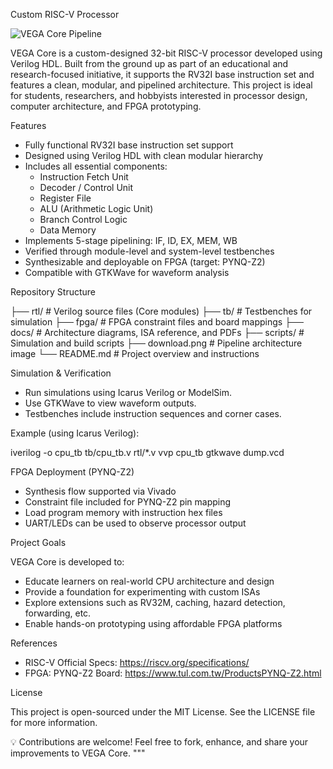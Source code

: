 Custom RISC-V Processor

![VEGA Core Pipeline](./download.png)

VEGA Core is a custom-designed 32-bit RISC-V processor developed using Verilog HDL. Built from the ground up as part of an educational and research-focused initiative, it supports the RV32I base instruction set and features a clean, modular, and pipelined architecture. This project is ideal for students, researchers, and hobbyists interested in processor design, computer architecture, and FPGA prototyping.

Features

- Fully functional RV32I base instruction set support
- Designed using Verilog HDL with clean modular hierarchy
- Includes all essential components:
  - Instruction Fetch Unit
  - Decoder / Control Unit
  - Register File
  - ALU (Arithmetic Logic Unit)
  - Branch Control Logic
  - Data Memory
- Implements 5-stage pipelining: IF, ID, EX, MEM, WB
- Verified through module-level and system-level testbenches
- Synthesizable and deployable on FPGA (target: PYNQ-Z2)
- Compatible with GTKWave for waveform analysis

Repository Structure

├── rtl/           # Verilog source files (Core modules)
├── tb/            # Testbenches for simulation
├── fpga/          # FPGA constraint files and board mappings
├── docs/          # Architecture diagrams, ISA reference, and PDFs
├── scripts/       # Simulation and build scripts
├── download.png   # Pipeline architecture image
└── README.md      # Project overview and instructions

Simulation & Verification

- Run simulations using Icarus Verilog or ModelSim.
- Use GTKWave to view waveform outputs.
- Testbenches include instruction sequences and corner cases.

Example (using Icarus Verilog):

iverilog -o cpu_tb tb/cpu_tb.v rtl/*.v
vvp cpu_tb
gtkwave dump.vcd

FPGA Deployment (PYNQ-Z2)

- Synthesis flow supported via Vivado
- Constraint file included for PYNQ-Z2 pin mapping
- Load program memory with instruction hex files
- UART/LEDs can be used to observe processor output

Project Goals

VEGA Core is developed to:
- Educate learners on real-world CPU architecture and design
- Provide a foundation for experimenting with custom ISAs
- Explore extensions such as RV32M, caching, hazard detection, forwarding, etc.
- Enable hands-on prototyping using affordable FPGA platforms

References

- RISC-V Official Specs: https://riscv.org/specifications/
- FPGA: PYNQ-Z2 Board: https://www.tul.com.tw/ProductsPYNQ-Z2.html

License

This project is open-sourced under the MIT License. See the LICENSE file for more information.

💡 Contributions are welcome! Feel free to fork, enhance, and share your improvements to VEGA Core.
"""
